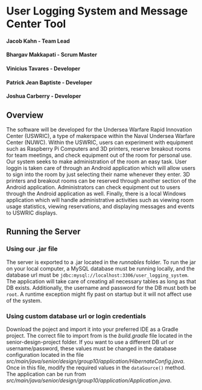 # User Logging System and Message Center Tool
#### Jacob Kahn - Team Lead
#### Bhargav Makkapati - Scrum Master
#### Vinicius Tavares - Developer
#### Patrick Jean Baptiste - Developer
#### Joshua Carberry - Developer

## Overview
The software will be developed for the Undersea Warfare Rapid Innovation Center (USWRIC), a type of makerspace within the Naval Undersea Warfare Center (NUWC). Within the USWRIC, users can experiment with equipment such as Raspberry Pi Computers and 3D printers, reserve breakout rooms for team meetings, and check equipment out of the room for personal use. Our system seeks to make administration of the room an easy task. User loggin is taken care of through an Android application which will allow users to sign into the room by just selecting their name whenever they enter. 3D printers and breakout rooms can be reserved through another section of the Android application. Administrators can check equipment out to users through the Android application as well. Finally, there is a local Windows application which will handle administrative activities such as viewing room usage statistics, viewing reservations, and displaying messages and events to USWRIC displays. 

## Running the Server
### Using our .jar file
The server is exported to a .jar located in the *runnables* folder. To run the jar on your local computer, a MySQL database must be running locally, and the database url must be `jdbc:mysql://localhost:3306/user_logging_system`. The application will take care of creating all necessary tables as long as that DB exists. Additionally, the username and password for the DB must both be `root`. A runtime exception might fly past on startup but it will not affect use of the system. 

### Using custom database url or login credentials
Download the poject and import it into your preferred IDE as a Gradle project. The correct file to import from is the *build.gradle* file located in the senior-design-project folder. If you want to use a different DB url or username/password, these values must be changed in the database configuration located in the file *src/main/java/senior/design/group10/application/HibernateConfig.java*. Once in this file, modify the required values in the `dataSource()` method. The application can be run from *src/main/java/senior/design/group10/application/Application.java*.
